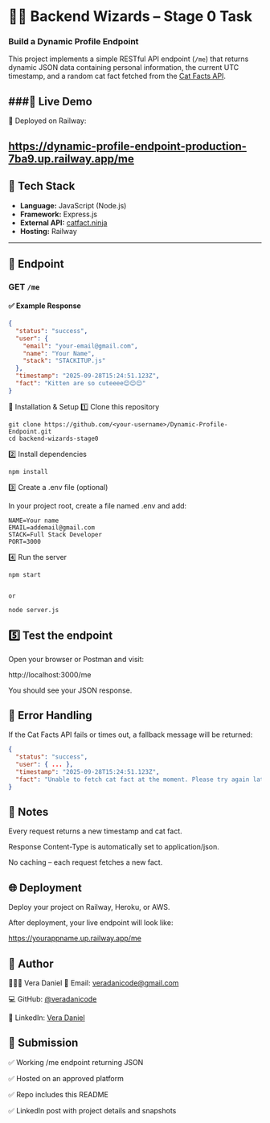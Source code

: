 # 🧙‍♂️ Backend Wizards – Stage 0 Task  
### Build a Dynamic Profile Endpoint

This project implements a simple RESTful API endpoint (`/me`) that returns dynamic JSON data containing personal information, the current UTC timestamp, and a random cat fact fetched from the [Cat Facts API](https://catfact.ninja/fact).

###🚀 Live Demo
---

🔗 Deployed on Railway:

https://dynamic-profile-endpoint-production-7ba9.up.railway.app/me
---

## 🚀 Tech Stack
- **Language:** JavaScript (Node.js)
- **Framework:** Express.js
- **External API:** [catfact.ninja](https://catfact.ninja/fact)
- **Hosting:**  Railway 

---

## 📡 Endpoint

### **GET** `/me`

#### ✅ Example Response
```json
{
  "status": "success",
  "user": {
    "email": "your-email@gmail.com",
    "name": "Your Name",
    "stack": "STACKITUP.js"
  },
  "timestamp": "2025-09-28T15:24:51.123Z",
  "fact": "Kitten are so cuteeee😊😊😊"
}
```

🧰 Installation & Setup
1️⃣ Clone this repository
```
git clone https://github.com/<your-username>/Dynamic-Profile-Endpoint.git
cd backend-wizards-stage0
```
2️⃣ Install dependencies
```
npm install
```
3️⃣ Create a .env file (optional)

In your project root, create a file named .env and add:
```
NAME=Your name
EMAIL=addemail@gmail.com
STACK=Full Stack Developer
PORT=3000
```
4️⃣ Run the server
```
npm start


or

node server.js
```

5️⃣ Test the endpoint
---
Open your browser or Postman and visit:

http://localhost:3000/me


You should see your JSON response.

🧪 Error Handling
---
If the Cat Facts API fails or times out, a fallback message will be returned:
```json
{
  "status": "success",
  "user": { ... },
  "timestamp": "2025-09-28T15:24:51.123Z",
  "fact": "Unable to fetch cat fact at the moment. Please try again later."
}
```

📜 Notes
---
Every request returns a new timestamp and cat fact.

Response Content-Type is automatically set to application/json.

No caching – each request fetches a new fact.

🌐 Deployment
---
Deploy your project on Railway, Heroku, or AWS.


After deployment, your live endpoint will look like:

https://yourappname.up.railway.app/me

🧩 Author
---
👩🏽‍💻 Vera Daniel
📧 Email: veradanicode@gmail.com

💻 GitHub: [@veradanicode](https://github.com/veradanicode)

💬 LinkedIn: [Vera Daniel](https://www.linkedin.com/in/vera-daniel-4a6942299/)

🏁 Submission
---
✅ Working /me endpoint returning JSON

✅ Hosted on an approved platform

✅ Repo includes this README

✅ LinkedIn post with project details and snapshots